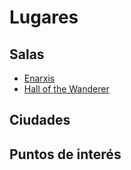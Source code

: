 # Lugares

## Salas

- [Enarxis](.\Enarkis.md) 
- [Hall of the Wanderer](.\Hall_of_the_Wanderer.md)

## Ciudades

## Puntos de interés 